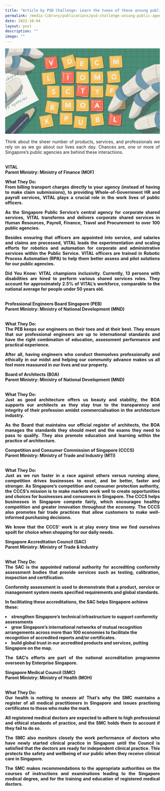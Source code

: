 ```yaml
---
title: "Article by PSD Challenge: Learn the tunes of these unsung public agencies"
permalink: /media-library/publications/psd-challenge-unsung-public-agencies/
date: 2022-10-04
layout: post
description: ""
image: ""
---
```

<img src="/images/Media/PSD Challenge.png">

<p align="justify">Think about the sheer number of products, services, and professionals we rely on as we go about our lives each day. Chances are, one or more of Singapore’s public agencies are behind these interactions.</p>

<b><br>VITAL<br>
Parent Ministry: Ministry of Finance (MOF)<br>
<p align="justify">What They Do:<br>
From billing transport charges directly to your agency (instead of having to make claim submissions), to providing Whole-of-Government HR and payroll services, VITAL plays a crucial role in the work lives of public officers.</p>

<p align="justify">As the Singapore Public Service’s central agency for corporate shared services, VITAL transforms and delivers corporate shared services in Human Resources, Payroll, Finance, Travel and Procurement to over 100 public agencies.</p>

<p align="justify">Besides ensuring that officers are appointed into service, and salaries and claims are processed, VITAL leads the experimentation and scaling efforts for robotics and automation for corporate and administrative services within the Public Service. VITAL officers are trained in Robotic Process Automation (RPA) to help them better assess and pilot solutions for our public agencies.</p>
	
<p align="justify">Did You Know: VITAL champions inclusivity. Currently, 13 persons with disabilities are hired to perform various shared services roles. They account for approximately 2.5% of VITAL’s workforce, comparable to the national average for people under 50 years old.</p>

<br>Professional Engineers Board Singapore (PEB)
<br>Parent Ministry: Ministry of National Development (MND)
<p align="justify"><br>What They Do:
<br>The PEB keeps our engineers on their toes and at their best. They ensure that our professional engineers are up to international standards and have the right combination of education, assessment performance and practical experience.</p>

<p align="justify">After all, having engineers who conduct themselves professionally and ethically in our midst and helping our community advance makes us all feel more reassured in our lives and our property.</p>

Board of Architects (BOA)
<br>Parent Ministry: Ministry of National Development (MND)
<p align="justify"><br>What They Do:
<br>Just as good architecture offers us beauty and stability, the BOA supports our architects as they stay true to the transparency and integrity of their profession amidst commercialisation in the architecture industry.</p>

<p align="justify">As the Board that maintains our official register of architects, the BOA manages the standards they should meet and the exams they need to pass to qualify. They also promote education and learning within the practice of architecture.</p>

Competition and Consumer Commission of Singapore (CCCS)
<br>Parent Ministry: Ministry of Trade and Industry (MTI)
<p align="justify"><br>What They Do:
<br>Just as we run faster in a race against others versus running alone, competition drives businesses to excel, and be better, faster and stronger. As Singapore’s competition and consumer protection authority, the CCCS’s mission is to make markets work well to create opportunities and choices for businesses and consumers in Singapore.
The CCCS helps businesses in Singapore compete fairly, which encourages healthy competition and greater innovation throughout the economy. The CCCS also promotes fair trade practices that allow customers to make well-informed purchasing decisions.
</p>
<p align="justify">We know that the CCCS’ work is at play every time we find ourselves spoilt for choice when shopping for our daily needs.</p>

Singapore Accreditation Council (SAC)
<br>Parent Ministry: Ministry of Trade & Industry
<p align="justify"><br>What They Do:
<br>The SAC is the appointed national authority for accrediting conformity assessment bodies that provide services such as testing, calibration, inspection and certification.</p>

<p align="justify">Conformity assessment is used to demonstrate that a product, service or management system meets specified requirements and global standards.</p>

In facilitating these accreditations, the SAC helps Singapore achieve these:
<p align="justify">
<li>strengthen Singapore’s technical infrastructure to support conformity assessments</li>
<li>grow Singapore’s international networks of mutual recognition arrangements across more than 100 economies to facilitate the recognition of accredited reports and/or certificates.</li>
<li>build global trust in our accredited products and services, putting Singapore on the map.</li></p>
	
<p align="justify">The SAC’s efforts are part of the national accreditation programme overseen by Enterprise Singapore.</p>

Singapore Medical Council (SMC)
<br>Parent Ministry: Ministry of Health (MOH)
<p align="justify"><br>What They Do:
<br>Our health is nothing to sneeze at! That’s why the SMC maintains a register of all medical practitioners in Singapore and issues practising certificates to those who make the mark.
</p>
<p align="justify">All registered medical doctors are expected to adhere to high professional and ethical standards of practice, and the SMC holds them to account if they fail to do so.</p>

<p align="justify">The SMC also monitors closely the work performance of doctors who have newly started clinical practice in Singapore until the Council is satisfied that the doctors are ready for independent clinical practice. This protects the safety and wellbeing of our public when they receive clinical care in Singapore.</p>

<p align="justify">The SMC makes recommendations to the appropriate authorities on the courses of instructions and examinations leading to the Singapore medical degree, and for the training and education of registered medical doctors.</p>